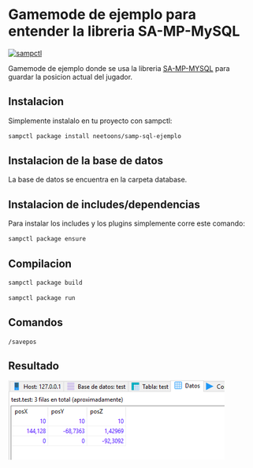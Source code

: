# Gamemode de ejemplo para entender la libreria SA-MP-MySQL

[![sampctl](https://img.shields.io/badge/sampctl-samp-sql-ejemplo-2f2f2f.svg?style=for-the-badge)](https://github.com/neetoons/samp-sql-ejemplo)

Gamemode de ejemplo donde se usa la libreria [SA-MP-MYSQL](https://github.com/pBlueG/SA-MP-MySQL) para guardar la posicion actual del jugador.

##  Instalacion

Simplemente instalalo en tu proyecto con sampctl:
```bash
sampctl package install neetoons/samp-sql-ejemplo
```

## Instalacion de la base de datos 
La base de datos se encuentra en la carpeta database.


## Instalacion de includes/dependencias
Para instalar los includes y los plugins simplemente corre este comando:
```bash
sampctl package ensure
```
## Compilacion
```bash
sampctl package build 
```
```bash
sampctl package run
```
## Comandos
```
/savepos
```

## Resultado
![imagen resultado](https://github.com/neetoons/samp-sql-ejemplo/blob/main/resultado.png)